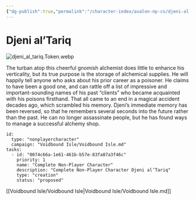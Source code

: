 ```yaml
---
{"dg-publish":true,"permalink":"/character-index/avalon-np-cs/djeni-al-tariq/","title":"Djeni al’Tariq","tags":["JournalEntryPage"]}
---
```






# Djeni al’Tariq
![djeni_al_tariq.Token.webp](/img/user/Voidbound%20token%20images/djeni_al_tariq.Token.webp)

The turban atop this cheerful gnomish alchemist does little to enhance his verticality, but its true purpose is the storage of alchemical supplies. He will happily tell anyone who asks about his prior career as a poisoner. He claims to have been a good one, and can rattle off a list of impressive and important-sounding names of his past “clients” who became acquainted with his poisons firsthand. That all came to an end in a magical accident decades ago, which scrambled his memory. Djeni’s immediate memory has been reversed, so that he remembers several seconds into the future rather than the past. He can no longer assassinate people, but he has found ways to manage a successful alchemy shop.

```RpgManager4
id: 
  type: "nonplayercharacter"
  campaign: "Voidbound Isle/Voidbound Isle.md"
tasks: 
  - id: "0074c66a-1e61-461b-b57e-83fa87a3f46c"
    priority: 1
    name: "Complete Non-Player Character"
    description: "Complete Non-Player Character Djeni al’Tariq"
    type: "creation"
    status: "proposed"
```
[[Voidbound Isle/Voidbound Isle\|Voidbound Isle/Voidbound Isle.md]]